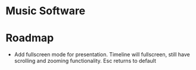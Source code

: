 # Music Software

# Roadmap

- Add fullscreen mode for presentation. Timeline will fullscreen, still have scrolling and zooming functionality. Esc returns to default

